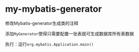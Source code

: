 # my-mybatis-generator

修改Mybatis-generator生成类的注释

添加`MyGenerator`使得只需要配置一张表就可生成数据库所有表数据

执行：运行`org.mybatis.Application.main()`